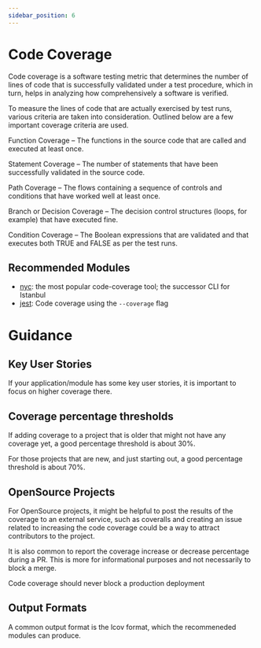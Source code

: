 ```yaml
---
sidebar_position: 6
---
```


# Code Coverage

Code coverage is a software testing metric that determines the number of lines of code that is successfully validated under a test procedure, which in turn, helps in analyzing how comprehensively a software is verified.

To measure the lines of code that are actually exercised by test runs, various criteria are taken into consideration. Outlined below are a few important coverage criteria are used.

Function Coverage – The functions in the source code that are called and executed at least once.

Statement Coverage – The number of statements that have been successfully validated in the source code.

Path Coverage – The flows containing a sequence of controls and conditions that have worked well at least once.

Branch or Decision Coverage – The decision control structures (loops, for example) that have executed fine.

Condition Coverage – The Boolean expressions that are validated and that executes both TRUE and FALSE as per the test runs.


## Recommended Modules

- [nyc][]: the most popular code-coverage tool; the successor CLI for Istanbul
- [jest][]: Code coverage using the `--coverage` flag

# Guidance

##  Key User Stories

If your application/module has some key user stories, it is important to focus on higher coverage there.


## Coverage percentage thresholds

If adding coverage to a project that is older that might not have any coverage yet, a good percentage threshold is about 30%.

For those projects that are new, and just starting out, a good percentage threshold is about 70%.

## OpenSource Projects

For OpenSource projects, it might be helpful to post the results of the coverage to an external service, such as coveralls and creating an issue related to increasing the code coverage could be a way to attract contributors to the project.

It is also common to report the coverage increase or decrease percentage during a PR.  This is more for informational purposes and not necessarily to block a merge.

Code coverage should never block a production deployment

## Output Formats

A common output format is the lcov format, which the recommeneded modules can produce.

[jest]: https://www.npmjs.com/package/jest
[nyc]: https://www.npmjs.com/package/nyc
